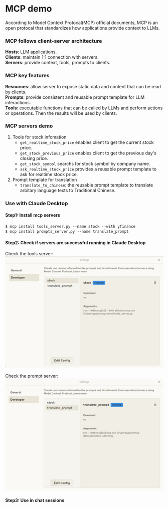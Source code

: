 # MCP demo

According to Model Cpntext Protocal(MCP) official documents, MCP is an open protocal that standardizes how applications provide context to LLMs.


### MCP follows client-server architecture
**Hosts**: LLM applications.  
**Clients**: maintain 1:1 connection with servers.  
**Servers**: provide context, tools, prompts to clients.  


### MCP key features
**Resources**: allow server to expose static data and content that can be read by clients.  
**Prompts**: provide consistent and reusable prompt template for LLM interactions.  
**Tools**: executable functions that can be called by LLMs and perform actions or operations. Then the results will be used by clients.  


### MCP servers demo
1. Tools for stock infomation
    - `get_realtime_stock_price` enables client to get the current stock price.
    - `get_stock_previous_price` enables client to get the previous day's closing price.
    - `get_stock_symbol` searchs for stock symbol by company name.
    - `ask_realtime_stock_price` provides a reusable prompt template to ask for realtime stock price.
2. Prompt template for translation
    - `translate_to_chinese`: the reusable prompt template to translate arbitary language texts to Traditional Chinese.


### Use with Claude Desktop
#### Step1: Install mcp servers
```=shell
$ mcp install tools_server.py --name stock --with yfinance 
$ mcp install prompts_server.py --name translate_prompt
```

#### Step2: Check if servers are successful running in Claude Desktop
Check the tools server:  
![mcp-server-stock](./imgs/mcp-server-stock.jpg)

Check the prompt server:  
![mcp-server-translate-prompt](./imgs/mcp-server-translate-prompt.jpg)


#### Step3: Use in chat sessions
